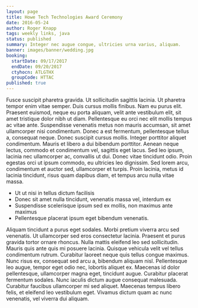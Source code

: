 ```yaml
---
layout: page
title: Howe Tech Technologies Award Ceremony
date: 2016-05-24
author: Roger Knapp
tags: weekly links, java
status: published
summary: Integer nec augue congue, ultricies urna varius, aliquam.
banner: images/banner/wedding.jpg
booking:
  startDate: 09/17/2017
  endDate: 09/20/2017
  ctyhocn: ATLGTHX
  groupCode: HTTAC
published: true
---
```

Fusce suscipit pharetra gravida. Ut sollicitudin sagittis lacinia. Ut pharetra tempor enim vitae semper. Duis cursus mollis finibus. Nam eu purus elit. Praesent euismod, neque eu porta aliquam, velit ante vestibulum elit, sit amet tristique dolor nibh ut diam. Pellentesque eu orci nec elit mollis tempus ac vitae ante. Suspendisse venenatis metus non mauris accumsan, sit amet ullamcorper nisi condimentum. Donec a est fermentum, pellentesque tellus a, consequat neque.
Donec suscipit cursus mollis. Integer porttitor aliquet condimentum. Mauris et libero a dui bibendum porttitor. Aenean neque lectus, commodo et condimentum vel, sagittis eget lacus. Sed leo ipsum, lacinia nec ullamcorper ac, convallis ut dui. Donec vitae tincidunt odio. Proin egestas orci ut ipsum commodo, eu ultricies leo dignissim. Sed lorem arcu, condimentum et auctor sed, ullamcorper et turpis. Proin lacinia, metus id lacinia tincidunt, risus quam dapibus diam, et tempus arcu nulla vitae massa.

* Ut ut nisi in tellus dictum facilisis
* Donec sit amet nulla tincidunt, venenatis massa vel, interdum ex
* Suspendisse scelerisque ipsum sed ex mollis, non maximus ante maximus
* Pellentesque placerat ipsum eget bibendum venenatis.

Aliquam tincidunt a purus eget sodales. Morbi pretium viverra arcu sed venenatis. Ut ullamcorper sed eros consectetur lacinia. Praesent et purus gravida tortor ornare rhoncus. Nulla mattis eleifend leo sed sollicitudin. Mauris quis ante quis mi posuere lacinia. Quisque vehicula velit vel tellus condimentum rutrum.
Curabitur laoreet neque quis tellus congue maximus. Nunc risus ex, consequat sed arcu a, bibendum aliquam nisl. Pellentesque leo augue, tempor eget odio nec, lobortis aliquet ex. Maecenas id dolor pellentesque, ullamcorper magna eget, tincidunt augue. Curabitur placerat fermentum sodales. Nunc iaculis dictum augue consequat malesuada. Curabitur faucibus ullamcorper mi sed aliquet. Maecenas tempus libero felis, et eleifend leo vestibulum eget. Vivamus dictum quam ac nunc venenatis, vel viverra dui aliquam.
